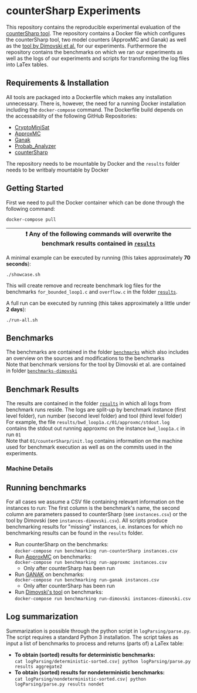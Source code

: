 # counterSharp Experiments
This repository contains the reproducible experimental evaluation of the [counterSharp tool](https://github.com/samysweb/counterSharp).
The repository contains a Docker file which configures the counterSharp tool, two model counters (ApproxMC and Ganak) as well as the [tool by Dimovski et al.](https://github.com/aleksdimovski/probab_analyzer) for our experiments.
Furthermore the repository contains the benchmarks on which we ran our experiments as well as the logs of our experiments and scripts for transforming the log files into LaTex tables.

## Requirements & Installation
All tools are packaged into a Dockerfile which makes any installation unnecessary.
There is, however, the need for a running Docker installation including the `docker-compose` command.
The Dockerfile build depends on the accessability of the following GitHub Repositories:
- [CryptoMiniSat](https://github.com/msoos/cryptominisat)
- [ApproxMC](https://github.com/meelgroup/approxmc)
- [Ganak](https://github.com/meelgroup/ganak)
- [Probab_Analyzer](https://github.com/aleksdimovski/probab_analyzer)
- [counterSharp](https://github.com/samysweb/counterSharp)

The repository needs to be mountable by Docker and the `results` folder needs to be writbaly mountable by Docker

## Getting Started
First we need to pull the Docker container which can be done through the following command:
```
docker-compose pull
```

| :exclamation:  Any of the following commands will overwrite the benchmark results contained in [`results`](results)  |
|----------------------------------------------------------------------------------------------------------------------|

A minimal example can be executed by running (this takes approximately **70 seconds**):
```
./showcase.sh
```
This will create remove and recreate benchmark log files for the benchmarks `for_bounded_loop1.c` and `overflow.c` in the folder [`results`](results).

A full run can be executed by running (this takes approximately a little under **2 days**):
```
./run-all.sh
```

## Benchmarks
The benchmarks are contained in the folder [`benchmarks`](benchmarks) which also includes an overview on the sources and modifications to the benchmarks  
Note that benchmark versions for the tool by Dimovski et al. are contained in folder [`benchmarks-dimovski`](benchmarks-dimovski)

## Benchmark Results
The results are contained in the folder [`results`](results) in which all logs from benchmark runs reside. The logs are split-up by benchmark instance (first level folder), run number (second level folder) and tool (third level folder)  
For example, the file `results/bwd_loop1a.c/01/approxmc/stdout.log` contains the stdout out running approxmc on the instance `bwd_loop1a.c` in run `01`  
Note that `01/counterSharp/init.log` contains information on the machine used for benchmark execution as well as on the commits used in the experiments.

### Machine Details

## Running benchmarks
For all cases we assume a CSV file containing relevant information on the instances to run: The first column is the benchmark's name, the second column are parameters passed to counterSharp (see `instances.csv`) or the tool by Dimovski (see `instances-dimovski.csv`).
All scripts produce benchmarking results for "missing" instances, i.e. instances for which no benchmarking results can be found in the `results` folder.

- Run counterSharp on the benchmarks:  
`docker-compose run benchmarking run-counterSharp instances.csv`
- Run [ApproxMC](https://github.com/meelgroup/ApproxMC) on benchmarks:  
`docker-compose run benchmarking run-approxmc instances.csv`
	- Only after counterSharp has been run
- Run [GANAK](https://github.com/meelgroup/ganak) on benchmarks:  
`docker-compose run benchmarking run-ganak instances.csv`
	- Only after counterSharp has been run
- Run [Dimovski's tool](https://github.com/aleksdimovski/probab_analyzer) on benchmarks:  
`docker-compose run benchmarking run-dimovski instances-dimovski.csv`

## Log summarization
Summarization is possible through the python script in `logParsing/parse.py`.
The script requires a standard Python 3 installation.
The script takes as input a list of benchmarks to process and returns (parts of) a LaTex table:
- **To obtain (sorted) results for deterministic benchmarks:**  
`cat logParsing/deterministic-sorted.csv| python logParsing/parse.py results aggregate2`
- **To obtain (sorted) results for nondeterministic benchmarks:**  
`cat logParsing/nondeterministic-sorted.csv| python logParsing/parse.py results nondet`